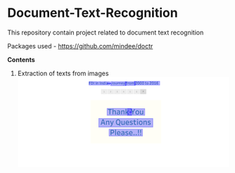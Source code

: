 # Document-Text-Recognition
This repository contain project related to document text recognition

Packages used - https://github.com/mindee/doctr

**Contents**
1. Extraction of texts from images
![demo](/Extracting_Texts_from_Images_using_doctr/demo.png)
